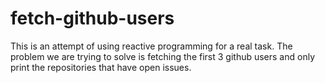 fetch-github-users
==================

This is an attempt of using reactive programming for a real task. 
The problem we are trying to solve is fetching the first 3 github users and only print the repositories
that have open issues.